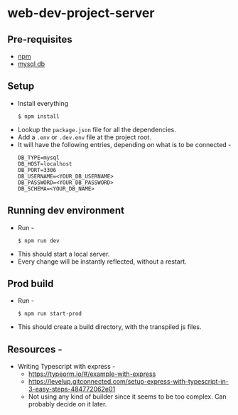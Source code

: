 # web-dev-project-server

## Pre-requisites
- [npm](https://www.npmjs.com/get-npm)
- [mysql db](https://www.mysql.com/downloads/)

## Setup
- Install everything
  ```shell script
  $ npm install
  ```
- Lookup the `package.json` file for all the dependencies.
- Add a `.env` or `.dev.env` file at the project root.
- It will have the following entries, depending on what is to be connected - 
  ```
  DB_TYPE=mysql
  DB_HOST=localhost
  DB_PORT=3306
  DB_USERNAME=<YOUR_DB_USERNAME>
  DB_PASSWORD=<YOUR_DB_PASSWORD>
  DB_SCHEMA=<YOUR_DB_NAME>
  ```

## Running dev environment
- Run - 
  ```shell script
  $ npm run dev
  ```
- This should start a local server.
- Every change will be instantly reflected, without a restart.

## Prod build
- Run - 
  ```shell script
  $ npm run start-prod
  ```
- This should create a build directory, with the transpiled js files.

## Resources - 
- Writing Typescript with express -
    - https://typeorm.io/#/example-with-express
    - https://levelup.gitconnected.com/setup-express-with-typescript-in-3-easy-steps-484772062e01
    - Not using any kind of builder since it seems to be too complex. Can probably decide on it later.
